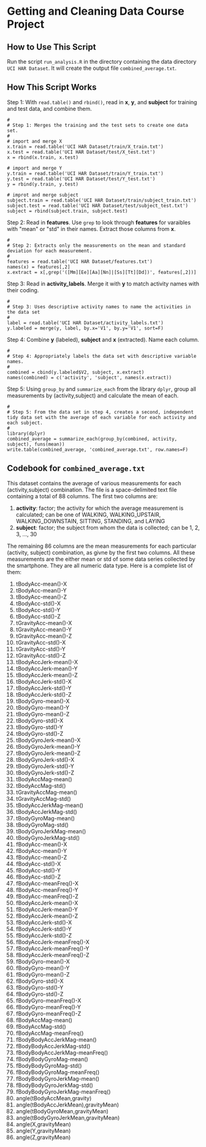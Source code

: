 # Getting and Cleaning Data Course Project

## How to Use This Script
Run the script ```run_analysis.R``` in the directory containing the data directory ```UCI HAR Dataset```.
It will create the output file ```combined_average.txt```.

## How This Script Works

Step 1: With ```read.table()``` and ```rbind()```, read in **x**, **y**, and **subject** for training and test data, and combine them.
```
#
# Step 1: Merges the training and the test sets to create one data set.
#
# import and merge X
x.train = read.table('UCI HAR Dataset/train/X_train.txt')
x.test = read.table('UCI HAR Dataset/test/X_test.txt')
x = rbind(x.train, x.test)

# import and merge Y
y.train = read.table('UCI HAR Dataset/train/Y_train.txt')
y.test = read.table('UCI HAR Dataset/test/Y_test.txt')
y = rbind(y.train, y.test)

# improt and merge subject
subject.train = read.table('UCI HAR Dataset/train/subject_train.txt')
subject.test = read.table('UCI HAR Dataset/test/subject_test.txt')
subject = rbind(subject.train, subject.test)
```

Step 2: Read in **features**. Use ```grep``` to look through **features** for varaibles with "mean" or "std" in their names. Extract those columns from **x**.
```
#
# Step 2: Extracts only the measurements on the mean and standard deviation for each measurement.
#
features = read.table('UCI HAR Dataset/features.txt')
names(x) = features[,2]
x.extract = x[,grep('([Mm][Ee][Aa][Nn]|[Ss][Tt][Dd])', features[,2])]
```

Step 3: Read in **activity_labels**. Merge it with **y** to match activity names with their coding.
```
#
# Step 3: Uses descriptive activity names to name the activities in the data set
#
label = read.table('UCI HAR Dataset/activity_labels.txt')
y.labeled = merge(y, label, by.x='V1', by.y='V1', sort=F)
```

Step 4: Combine **y** (labeled), **subject** and **x** (extracted). Name each column.
```
#
# Step 4: Appropriately labels the data set with descriptive variable names.
#
combined = cbind(y.labeled$V2, subject, x.extract)
names(combined) = c('activity', 'subject', names(x.extract))
```

Step 5: Using ```group_by``` and ```summarize_each``` from the library ```dplyr```, group all measurements by (activity,subject) and calculate the mean of each.
```
#
# Step 5: From the data set in step 4, creates a second, independent tidy data set with the average of each variable for each activity and each subject.
#
library(dplyr)
combined_average = summarize_each(group_by(combined, activity, subject), funs(mean))
write.table(combined_average, 'combined_average.txt', row.names=F)
```

## Codebook for ```combined_average.txt```
This dataset contains the average of various measurements for each (activity,subject) combination. The file is a space-delimited text file containing a total of 88 columns. The first two columns are:

1. **activity**: factor; the activity for which the average measurement is calculated; can be one of WALKING, WALKING_UPSTAIR, WALKING_DOWNSTAIN, SITTING, STANDING, and LAYING
1. **subject**: factor; the subject from whom the data is collected; can be 1, 2, 3, ..., 30

The remaining 86 columns are the mean measurements for each particular (activity, subject) combination, as givne by the first two columns. All these measurements are the either mean or std of some data series collected by the smartphone. They are all numeric data type. Here is a complete list of them:

1. tBodyAcc-mean()-X
1. tBodyAcc-mean()-Y
1. tBodyAcc-mean()-Z
1. tBodyAcc-std()-X
1. tBodyAcc-std()-Y
1. tBodyAcc-std()-Z
1. tGravityAcc-mean()-X
1. tGravityAcc-mean()-Y
1. tGravityAcc-mean()-Z
1. tGravityAcc-std()-X
1. tGravityAcc-std()-Y
1. tGravityAcc-std()-Z
1. tBodyAccJerk-mean()-X
1. tBodyAccJerk-mean()-Y
1. tBodyAccJerk-mean()-Z
1. tBodyAccJerk-std()-X
1. tBodyAccJerk-std()-Y
1. tBodyAccJerk-std()-Z
1. tBodyGyro-mean()-X
1. tBodyGyro-mean()-Y
1. tBodyGyro-mean()-Z
1. tBodyGyro-std()-X
1. tBodyGyro-std()-Y
1. tBodyGyro-std()-Z
1. tBodyGyroJerk-mean()-X
1. tBodyGyroJerk-mean()-Y
1. tBodyGyroJerk-mean()-Z
1. tBodyGyroJerk-std()-X
1. tBodyGyroJerk-std()-Y
1. tBodyGyroJerk-std()-Z
1. tBodyAccMag-mean()
1. tBodyAccMag-std()
1. tGravityAccMag-mean()
1. tGravityAccMag-std()
1. tBodyAccJerkMag-mean()
1. tBodyAccJerkMag-std()
1. tBodyGyroMag-mean()
1. tBodyGyroMag-std()
1. tBodyGyroJerkMag-mean()
1. tBodyGyroJerkMag-std()
1. fBodyAcc-mean()-X
1. fBodyAcc-mean()-Y
1. fBodyAcc-mean()-Z
1. fBodyAcc-std()-X
1. fBodyAcc-std()-Y
1. fBodyAcc-std()-Z
1. fBodyAcc-meanFreq()-X
1. fBodyAcc-meanFreq()-Y
1. fBodyAcc-meanFreq()-Z
1. fBodyAccJerk-mean()-X
1. fBodyAccJerk-mean()-Y
1. fBodyAccJerk-mean()-Z
1. fBodyAccJerk-std()-X
1. fBodyAccJerk-std()-Y
1. fBodyAccJerk-std()-Z
1. fBodyAccJerk-meanFreq()-X
1. fBodyAccJerk-meanFreq()-Y
1. fBodyAccJerk-meanFreq()-Z
1. fBodyGyro-mean()-X
1. fBodyGyro-mean()-Y
1. fBodyGyro-mean()-Z
1. fBodyGyro-std()-X
1. fBodyGyro-std()-Y
1. fBodyGyro-std()-Z
1. fBodyGyro-meanFreq()-X
1. fBodyGyro-meanFreq()-Y
1. fBodyGyro-meanFreq()-Z
1. fBodyAccMag-mean()
1. fBodyAccMag-std()
1. fBodyAccMag-meanFreq()
1. fBodyBodyAccJerkMag-mean()
1. fBodyBodyAccJerkMag-std()
1. fBodyBodyAccJerkMag-meanFreq()
1. fBodyBodyGyroMag-mean()
1. fBodyBodyGyroMag-std()
1. fBodyBodyGyroMag-meanFreq()
1. fBodyBodyGyroJerkMag-mean()
1. fBodyBodyGyroJerkMag-std()
1. fBodyBodyGyroJerkMag-meanFreq()
1. angle(tBodyAccMean,gravity)
1. angle(tBodyAccJerkMean),gravityMean)
1. angle(tBodyGyroMean,gravityMean)
1. angle(tBodyGyroJerkMean,gravityMean)
1. angle(X,gravityMean)
1. angle(Y,gravityMean)
1. angle(Z,gravityMean)
